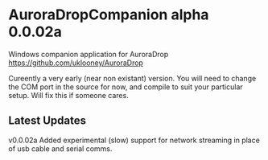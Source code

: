 # AuroraDropCompanion alpha 0.0.02a

Windows companion application for AuroraDrop
https://github.com/uklooney/AuroraDrop

Cureently a very early (near non existant) version.
You will need to change the COM port in the source for now, and compile to suit your particular setup. Will fix this if someone cares.

## Latest Updates

v0.0.02a
Added experimental (slow) support for network streaming in place of usb cable and serial comms.

